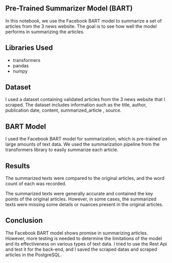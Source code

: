 ## Pre-Trained Summarizer Model (BART) 
In this notebook, we use the Facebook BART model to summarize a set of articles from the 3 news website. The goal is to see how well the model performs in summarizing the articles.

## Libraries Used
- transformers
- pandas
- numpy

## Dataset

I used a dataset containing validated articles from the 3 news website that I scraped. The dataset includes information such as the title, author, publication date, content, summarized_article , source.

## BART Model
I used the Facebook BART model for summarization, which is pre-trained on large amounts of text data. We used the summarization pipeline from the transformers library to easily summarize each article.

## Results
The summarized texts were compared to the original articles, and the word count of each was recorded. 

The summarized texts were generally accurate and contained the key points of the original articles. However, in some cases, the summarized texts were missing some details or nuances present in the original articles.

## Conclusion
The Facebook BART model shows promise in summarizing articles. However, more testing is needed to determine the limitations of the model and its effectiveness on various types of text data. I tried to use the Rest Api and test it for the back-end, and I saved the scraped datas and scraped articles in the PostgreSQL.
